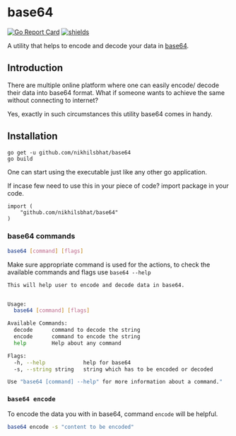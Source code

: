 # base64


[![Go Report Card](https://goreportcard.com/badge/github.com/nikhilsbhat/base64)](https://goreportcard.com/report/github.com/nikhilsbhat/base64)  [![shields](https://img.shields.io/badge/license-apache%20v2-blue)](https://github.com/nikhilsbhat/base64/blob/master/LICENSE)


A utility that helps to encode and decode your data in [base64](https://en.wikipedia.org/wiki/Base64).

## Introduction

There are multiple online platform where one can easily encode/ decode their data into base64 format.
What if someone wants to achieve the same without connecting to internet?

Yes, exactly in such circumstances this utility base64 comes in handy.

## Installation

```golang
go get -u github.com/nikhilsbhat/base64
go build
```
One can start using the executable just like any other go application.

If incase few need to use this in your piece of code? import package in your code.
```golang
import (
    "github.com/nikhilsbhat/base64"
)
```

### base64 commands

```bash
base64 [command] [flags]
```
Make sure appropriate command is used for the actions, to check the available commands and flags use `base64 --help`

```bash
This will help user to encode and decode data in base64.


Usage:
  base64 [command] [flags]

Available Commands:
  decode      command to decode the string
  encode      command to encode the string
  help        Help about any command

Flags:
  -h, --help            help for base64
  -s, --string string   string which has to be encoded or decoded

Use "base64 [command] --help" for more information about a command."
```

### `base64 encode`

To encode the data you with in base64, command `encode` will be helpful.

```bash
base64 encode -s "content to be encoded"
```
